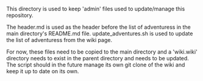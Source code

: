 

This directory is used to keep 'admin' files used to update/manage this repository.

The header.md is used as the header before the list of adventuress in the main directory's README.md file. update_adventures.sh is used to update the list of adventuress from the wiki page.

For now, these files need to be copied to the main directory and a 'wiki.wiki' directory needs to exist in the parent directory and needs to be updated. The script should in the future manage its own git clone of the wiki and keep it up to date on its own.
